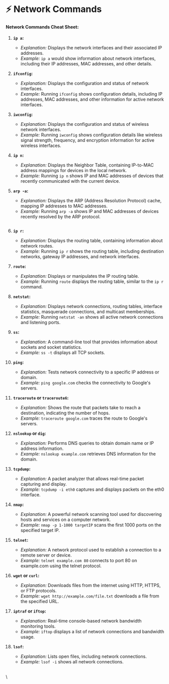 # ⚡ Network Commands

#### Network Commands Cheat Sheet:

1. **`ip a`:**
   * _Explanation:_ Displays the network interfaces and their associated IP addresses.
   * _Example:_ `ip a` would show information about network interfaces, including their IP addresses, MAC addresses, and other details.
2. **`ifconfig`:**
   * _Explanation:_ Displays the configuration and status of network interfaces.
   * _Example:_ Running `ifconfig` shows configuration details, including IP addresses, MAC addresses, and other information for active network interfaces.
3. **`iwconfig`:**
   * _Explanation:_ Displays the configuration and status of wireless network interfaces.
   * _Example:_ Running `iwconfig` shows configuration details like wireless signal strength, frequency, and encryption information for active wireless interfaces.
4. **`ip n`:**
   * _Explanation:_ Displays the Neighbor Table, containing IP-to-MAC address mappings for devices in the local network.
   * _Example:_ Running `ip n` shows IP and MAC addresses of devices that recently communicated with the current device.
5.  **`arp -a`:**

    * _Explanation:_ Displays the ARP (Address Resolution Protocol) cache, mapping IP addresses to MAC addresses.
    * _Example:_ Running `arp -a` shows IP and MAC addresses of devices recently resolved by the ARP protocol.

    <figure><img src="https://media.geeksforgeeks.org/wp-content/uploads/20190307221912/arp_deleting_host.png" alt=""><figcaption></figcaption></figure>
6. **`ip r`:**
   * _Explanation:_ Displays the routing table, containing information about network routes.
   * _Example:_ Running `ip r` shows the routing table, including destination networks, gateway IP addresses, and network interfaces.
7. **`route`:**
   * _Explanation:_ Displays or manipulates the IP routing table.
   * _Example:_ Running `route` displays the routing table, similar to the `ip r` command.
8. **`netstat`:**
   * _Explanation:_ Displays network connections, routing tables, interface statistics, masquerade connections, and multicast memberships.
   * _Example:_ Running `netstat -an` shows all active network connections and listening ports.
9. **`ss`:**
   * _Explanation:_ A command-line tool that provides information about sockets and socket statistics.
   * _Example:_ `ss -t` displays all TCP sockets.
10. **`ping`:**
    * _Explanation:_ Tests network connectivity to a specific IP address or domain.
    * _Example:_ `ping google.com` checks the connectivity to Google's servers.
11. **`traceroute` or `traceroute6`:**
    * _Explanation:_ Shows the route that packets take to reach a destination, indicating the number of hops.
    * _Example:_ `traceroute google.com` traces the route to Google's servers.
12. **`nslookup` or `dig`:**
    * _Explanation:_ Performs DNS queries to obtain domain name or IP address information.
    * _Example:_ `nslookup example.com` retrieves DNS information for the domain.
13. **`tcpdump`:**
    * _Explanation:_ A packet analyzer that allows real-time packet capturing and display.
    * _Example:_ `tcpdump -i eth0` captures and displays packets on the eth0 interface.
14. **`nmap`:**
    * _Explanation:_ A powerful network scanning tool used for discovering hosts and services on a computer network.
    * _Example:_ `nmap -p 1-1000 targetIP` scans the first 1000 ports on the specified target IP.
15. **`telnet`:**
    * _Explanation:_ A network protocol used to establish a connection to a remote server or device.
    * _Example:_ `telnet example.com 80` connects to port 80 on example.com using the telnet protocol.
16. **`wget` or `curl`:**
    * _Explanation:_ Downloads files from the internet using HTTP, HTTPS, or FTP protocols.
    * _Example:_ `wget http://example.com/file.txt` downloads a file from the specified URL.
17. **`iptraf` or `iftop`:**
    * _Explanation:_ Real-time console-based network bandwidth monitoring tools.
    * _Example:_ `iftop` displays a list of network connections and bandwidth usage.
18. **`lsof`:**
    * _Explanation:_ Lists open files, including network connections.
    * _Example:_ `lsof -i` shows all network connections.

\
\
